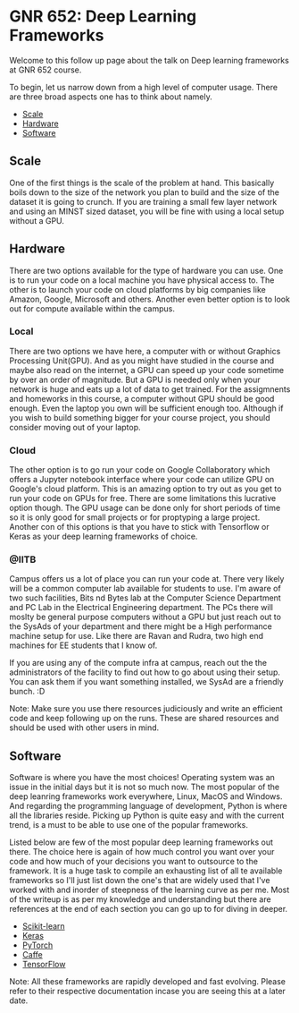 # GNR 652: Deep Learning Frameworks

Welcome to this follow up page about the talk on Deep learning frameworks at GNR 652 course.

To begin, let us narrow down from a high level of computer usage. There are three broad aspects one has to think about namely.
- [Scale](https://github.com/saurabhkm/GNR652#scale)
- [Hardware](https://github.com/saurabhkm/GNR652#hardware)
- [Software](https://github.com/saurabhkm/GNR652#software)

## Scale
One of the first things is the scale of the problem at hand. This basically boils down to the size of the network you plan to build and the size of the dataset it is going to crunch. If you are training a small few layer network and using an MINST sized dataset, you will be fine with using a local setup without a GPU.

## Hardware
There are two options available for the type of hardware you can use. One is to run your code on a local machine you have physical access to. The other is to launch your code on cloud platforms by big companies like Amazon, Google, Microsoft and others. Another even better option is to look out for compute available within the campus.

### Local
There are two options we have here, a computer with or without Graphics Processing Unit(GPU). And as you might have studied in the course and maybe also read on the internet, a GPU can speed up your code sometime by over an order of magnitude. But a GPU is needed only when your network is huge and eats up a lot of data to get trained. For the assigmnents and homeworks in this course, a computer without GPU should be good enough. Even the laptop you own will be sufficient enough too. Although if you wish to build something bigger for your course project, you should consider moving out of your laptop.

### Cloud
The other option is to go run your code on Google Collaboratory which offers a Jupyter notebook interface where your code can utilize GPU on Google's cloud platform. This is an amazing option to try out as you get to run your code on GPUs for free. There are some limitations this lucrative option though. The GPU usage can be done only for short periods of time so it is only good for small projects or for proptyping a large project. Another con of this options is that you have to stick with Tensorflow or Keras as your deep learning frameworks of choice.

### @IITB
Campus offers us a lot of place you can run your code at. There very likely will be a common computer lab available for students to use. I'm aware of two such facilities, Bits nd Bytes lab at the Computer Science Department and PC Lab in the Electrical Engineering department. The PCs there will moslty be general purpose computers without a GPU but just reach out to the SysAds of your department and there might be a High performance machine setup for use. Like there are Ravan and Rudra, two high end machines for EE students that I know of.

If you are using any of the compute infra at campus, reach out the the administrators of the facility to find out how to go about using their setup. You can ask them if you want something installed, we SysAd are a friendly bunch. :D

Note: Make sure you use there resources judiciously and write an efficient code and keep following up on the runs. These are shared resources and should be used with other users in mind.

## Software
Software is where you have the most choices! Operating system was an issue in the initial days but it is not so much now. The most popular of the deep leanring frameworks work everywhere, Linux, MacOS and Windows. And regarding the programming language of development, Python is where all the libraries reside. Picking up Python is quite easy and with the current trend, is a must to be able to use one of the popular frameworks.

Listed below are few of the most popular deep learning frameworks out there. The choice here is again of how much control you want over your code and how much of your decisions you want to outsource to the framework. It is a huge task to compile an exhausting list of all te available frameworks so I'll just list down the one's that are widely used that I've worked with and inorder of steepness of the learning curve as per me. Most of the writeup is as per my knowledge and understanding but there are references at the end of each section you can go up to for diving in deeper.

- [Scikit-learn](https://github.com/saurabhkm/GNR652/tree/master/scikit-learn)
- [Keras](https://github.com/saurabhkm/GNR652/tree/master/Keras)
- [PyTorch](https://github.com/saurabhkm/GNR652/tree/master/PyTorch)
- [Caffe](https://github.com/saurabhkm/GNR652/tree/master/Caffe)
- [TensorFlow](https://github.com/saurabhkm/GNR652/tree/master/TensorFlow)

Note: All these frameworks are rapidly developed and fast evolving. Please refer to their respective documentation incase you are seeing this at a later date.
